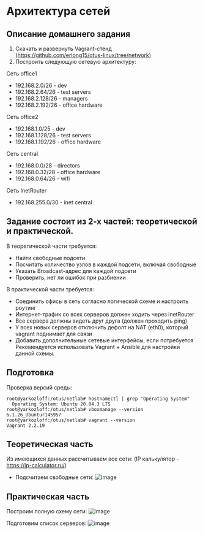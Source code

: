 # Архитектура сетей
## Описание домашнего задания
1. Скачать и развернуть Vagrant-стенд
(https://github.com/erlong15/otus-linux/tree/network)
2. Построить следующую сетевую архитектуру:

Сеть office1
- 192.168.2.0/26 - dev
- 192.168.2.64/26 - test servers
- 192.168.2.128/26 - managers
- 192.168.2.192/26 - office hardware

Сеть office2
- 192.168.1.0/25 - dev
- 192.168.1.128/26 - test servers
- 192.168.1.192/26 - office hardware

Сеть central
- 192.168.0.0/28 - directors
- 192.168.0.32/28 - office hardware
- 192.168.0.64/26 - wifi

Сеть InetRouter
- 192.168.255.0/30 - inet central


## Задание состоит из 2-х частей: теоретической и практической.

В теоретической части требуется:
- Найти свободные подсети
- Посчитать количество узлов в каждой подсети, включая
свободные
- Указать Broadcast-адрес для каждой подсети
- Проверить, нет ли ошибок при разбиении

В практической части требуется:
- Соединить офисы в сеть согласно логической схеме и настроить
роутинг
- Интернет-трафик со всех серверов должен ходить через inetRouter
- Все сервера должны видеть друг друга (должен проходить ping)
- У всех новых серверов отключить дефолт на NAT (eth0), который
vagrant поднимает для связи
- Добавить дополнительные сетевые интерфейсы, если потребуется
Рекомендуется использовать Vagrant + Ansible для настройки
данной схемы.

## Подготовка
Проверка версий среды:
```
root@yarkozloff:/otus/netlab# hostnamectl | grep "Operating System"
  Operating System: Ubuntu 20.04.3 LTS
root@yarkozloff:/otus/netlab# vboxmanage --version
6.1.26_Ubuntur145957
root@yarkozloff:/otus/netlab# vagrant --version
Vagrant 2.2.19
```
## Теоретическая часть
Из имеющихся данных рассчитываем все сети:
(IP калькулятор - https://ip-calculator.ru/)
+ Подсчитаем свободные сети:
![image](https://user-images.githubusercontent.com/69105791/178373670-2dd199a3-b7f0-4f6b-b577-548ae6320a4f.png)

## Практическая часть
Построим полную схему сети:
![image](https://user-images.githubusercontent.com/69105791/178373790-eac98209-b5e0-413f-ae9a-ee01c17d2aff.png)

Подготовим список серверов:
![image](https://user-images.githubusercontent.com/69105791/178376945-d7f9f46d-cb67-47ee-a6d5-94b3fd3b252f.png)


